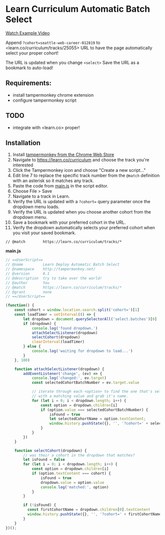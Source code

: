 # Learn Curriculum Automatic Batch Select

[Watch Example Video](./example.mp4)

Append `?cohort=seattle-web-career-012819`
to <learn.co/curriculum/tracks/25055> URL
to have the page automatically select your
proper cohort!

The URL is updated when you change `<select>`
Save the URL as a bookmark to auto-load!


## Requirements:
* install tampermonkey chrome extension
* configure tampermonkey script

## TODO
* integrate with <learn.co> proper!

## Installation
1. Install [tampermonkey from the Chrome Web Store](https://chrome.google.com/webstore/detail/tampermonkey/dhdgffkkebhmkfjojejmpbldmpobfkfo//Open)
2. Navigate to <https://learn.co/curriculum> and choose the track you're interested
3. Click the Tampermonkey icon and choose "Create a new script..."
4. Edit line 7 to replace the specific track number from the `@match`
   definition with an asterisk so it matches any track.
5. Paste the code from [main.js](./main.js) in the script editor.
6. Choose File > Save
7. Navigate to a track in Learn.
8. Verify the URL is updated with a `?cohort=` query parameter once the dropdown menu loads.
9. Verify the URL is updated when you choose another cohort from the dropdown menu.
10. Save a bookmark with your preferred cohort in the URL.
11. Verify the dropdown automatically selects your preferred cohort when you visit your saved bookmark.

```
// @match        https://learn.co/curriculum/tracks/*
```

**main.js**
```js
// ==UserScript==
// @name         Learn Deploy Automatic Batch Select
// @namespace    http://tampermonkey.net/
// @version      0.1
// @description  try to take over the world!
// @author       You
// @match        https://learn.co/curriculum/tracks/*
// @grant        none
// ==/UserScript==

(function() {
    const cohort = window.location.search.split('cohort=')[1]
    const loadTimer = setInterval(() => {
        let dropdown = document.querySelectorAll('select.batches')[0]
        if (dropdown) {
            console.log('found dropdown.')
            attachSelectListener(dropdown)
            selectCohort(dropdown)
            clearInterval(loadTimer)
        } else {
            console.log('waiting for dropdown to load...')
        }
    }, 100)

    function attachSelectListener(dropdown) {
        addEventListener('change', (ev) => {
            console.log('changed:', ev.target)
            const selectedCohortBatchNumber = ev.target.value

            // iterate through each <option> to find the one that's selected
            // with a matching value and grab it's name.
            for (let i = 0; i < dropdown.length; i++) {
                const option = dropdown.children[i]
                if (option.value === selectedCohortBatchNumber) {
                    isFound = true
                    let selectedCohortName = option.textContent;
                    window.history.pushState({}, '', '?cohort=' + selectedCohortName)
                }
            }
        })
    }

    function selectCohort(dropdown) {
        // was their a cohort in the dropdown that matches?
        let isFound = false
        for (let i = 0; i < dropdown.length; i++) {
            const option = dropdown.children[i]
            if (option.textContent === cohort) {
                isFound = true
                dropdown.value = option.value
                console.log('matched:', option)
            }
        }

        if (!isFound) {
          const firstCohortName = dropdown.children[0].textContent
          window.history.pushState({}, '', '?cohort=' + firstCohortName)
        }
    }
})();
```

